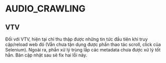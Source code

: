 ﻿# AUDIO_CRAWLING

## VTV
Đối với VTV, hiện tại chỉ thu thập được những tin tức đầu tiên khi truy cập/reload web đó (Vẫn chưa tận dụng được phần thao tác scroll, click của Selenium). Ngoài ra, phần xử lý trùng lắp các metadata chưa được xử lý tốt hẳn. Bản cập nhật sau sẽ fix hai lỗi này.
